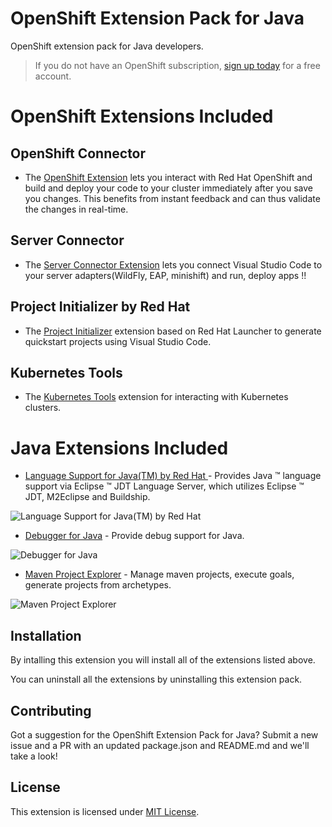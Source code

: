 
# OpenShift Extension Pack for Java

OpenShift extension pack for Java developers.

> If you do not have an OpenShift subscription, [sign up today](https://openshift.io/) for a free account.

# OpenShift Extensions Included

## OpenShift Connector

* The [OpenShift Extension](https://marketplace.visualstudio.com/items?itemName=redhat.vscode-openshift-connector) lets you interact with Red Hat OpenShift and build and deploy your code to your cluster immediately after you save you changes. This benefits from instant feedback and can thus validate the changes in real-time.

## Server Connector

* The [Server Connector Extension](https://marketplace.visualstudio.com/items?itemName=redhat.vscode-server-connector) lets you connect Visual Studio Code to your server adapters(WildFly, EAP, minishift) and run, deploy apps !!

## Project Initializer by Red Hat

* The [Project Initializer](https://marketplace.visualstudio.com/items?itemName=redhat.project-initializer) extension based on Red Hat Launcher to generate quickstart projects using Visual Studio Code.

## Kubernetes Tools

* The [Kubernetes Tools](https://marketplace.visualstudio.com/items?itemName=ms-kubernetes-tools.vscode-kubernetes-tools) extension for interacting with Kubernetes clusters.

# Java Extensions Included

- [Language Support for Java(TM) by Red Hat ](https://marketplace.visualstudio.com/items?itemName=redhat.java) - Provides Java ™ language support via Eclipse ™ JDT Language Server, which utilizes Eclipse ™ JDT, M2Eclipse and Buildship.

![Language Support for Java(TM) by Red Hat](https://raw.githubusercontent.com/mohitsuman/vscode-openshift-extension-pack/master/openshift-java/vscode-java.gif)

- [Debugger for Java](https://marketplace.visualstudio.com/items?itemName=vscjava.vscode-java-debug) - Provide debug support for Java.

![Debugger for Java](https://raw.githubusercontent.com/mohitsuman/vscode-openshift-extension-pack/master/openshift-java/vscode-java-debug.gif)

- [Maven Project Explorer](https://marketplace.visualstudio.com/items?itemName=vscjava.vscode-maven) - Manage maven projects, execute goals, generate projects from archetypes.

![Maven Project Explorer](https://raw.githubusercontent.com/mohitsuman/vscode-openshift-extension-pack/master/openshift-java/vscode-maven.gif)


## Installation

By intalling this extension you will install all of the extensions listed above.

You can uninstall all the extensions by uninstalling this extension pack.

## Contributing

Got a suggestion for the OpenShift Extension Pack for Java? Submit a new issue and a PR with an updated package.json and README.md and we'll take a look! 

## License
This extension is licensed under [MIT License](https://github.com/mohitsuman/vscode-openshift-java-pack/blob/master/LICENSE).
